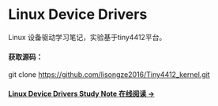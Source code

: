 # Linux Device Drivers

Linux 设备驱动学习笔记，实验基于tiny4412平台。

#### 获取源码：

git clone https://github.com/lisongze2016/Tiny4412_kernel.git


#### [Linux Device Drivers Study Note 在线阅读 &rarr;](http://kernel.lisongze.cn)
